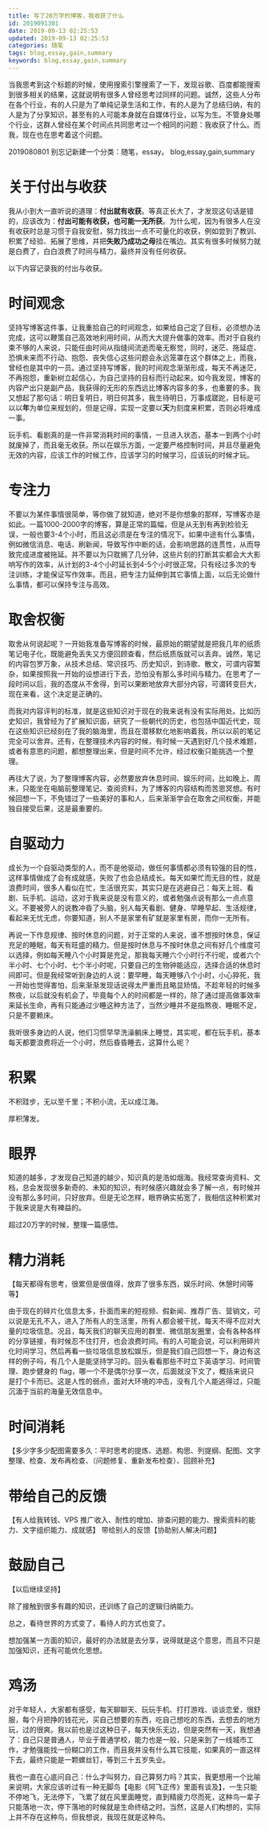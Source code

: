 ```yaml
---
title: 写了20万字的博客，我收获了什么
id: 2019091301
date: 2019-09-13 02:25:53
updated: 2019-09-13 02:25:53
categories: 随笔
tags: blog,essay,gain,summary
keywords: blog,essay,gain,summary
---
```



当我思考到这个标题的时候，使用搜索引擎搜索了一下，发现谷歌、百度都能搜索到很多相关的结果，这就说明有很多人曾经思考过同样的问题。诚然，这些人分布在各个行业，有的人只是为了单纯记录生活和工作，有的人是为了总结归纳，有的人是为了分享知识，甚至有的人可能本身就在自媒体行业，以写为生。不管身处哪个行业，这群人曾经在某个时间点共同思考过一个相同的问题：我收获了什么。而我，现在也在思考着这个问题。


<!-- more -->

2019080801
别忘记新建一个分类：随笔，essay。
blog,essay,gain,summary

# 关于付出与收获


我从小到大一直听说的道理：**付出就有收获**。等真正长大了，才发现这句话是错的，应该改为：**付出可能有收获，也可能一无所获**。为什么呢，因为有很多人在没有收获时总是习惯于自我安慰，努力找出一点不可量化的收获，例如尝到了教训、积累了经验、拓展了思维，并把**失败乃成功之母**挂在嘴边。其实有很多时候努力就是白费了，白白浪费了时间与精力，最终并没有任何收获。

以下内容记录我的付出与收获。

# 时间观念

坚持写博客这件事，让我重拾自己的时间观念，如果给自己定了目标，必须想办法完成，这可以鞭策自己高效地利用时间，从而大大提升做事的效率。而对于自我约束不够的人来说，只能任由时间从指缝间流逝而毫无察觉，同时，迷茫、拖延症、恐惧未来而不行动、抱怨、丧失信心这些问题会永远笼罩在这个群体之上，而我，曾经也是其中的一员。通过坚持写博客，我的时间观念渐渐形成，每天不再迷茫，不再抱怨，重新树立起信心，为自己坚持的目标而行动起来。如今我发现，博客的内容产出只是副产品，我获得的无形的东西远比博客内容多的多，也重要的多。我又想起了那句话：明日复明日，明日何其多，我生待明日，万事成蹉跎，目标是可以以**年**为单位来规划的，但是记得，实现一定要以**天**为刻度来积累，否则必将难成一事。

玩手机、看剧真的是一件非常消耗时间的事情，一旦进入状态，基本一到两个小时就废掉了，而且毫无收获。所以在娱乐方面，一定要严格控制时间，并且尽量避免无效的内容，应该工作的时候工作，应该学习的时候学习，应该玩的时候才玩。

# 专注力

不要以为某件事情很简单，等你做了就知道，绝对不是你想象的那样，写博客亦是如此。一篇1000-2000字的博客，算是正常的篇幅，但是从无到有再到检验无误，一般也要3-4个小时，而且这必须是在专注的情况下。如果中途有什么事情，例如微信消息、电话、刷新闻，导致写作中断的话，会影响思路的连贯性，从而导致完成进度被拖延。并不要以为只耽搁了几分钟，这些片刻的打断其实都会大大影响写作的效率，从计划的3-4个小时延长到4-5个小时很正常。只有经过多次的专注训练，才能保证写作效率。而且，把专注力延伸到其它事情上面，以后无论做什么事情，都可以保持专注与高效。

# 取舍权衡

取舍从何说起呢？一开始我准备写博客的时候，最原始的期望就是把我几年的纸质笔记电子化，既能避免丢失又方便回顾查看，然后纸质版就可以丢弃。诚然，笔记的内容包罗万象，从技术总结、常识技巧、历史知识，到诗歌、散文，可谓内容繁杂，如果按照我一开始的设想进行下去，恐怕没有那么多时间与精力。在思考了一段时间以后，我的态度从不舍得，到可以果断地放弃大部分内容，可谓转变巨大，现在来看，这个决定是正确的。

而我对内容评判的标准，就是这些知识对于现在的我来说有没有实际用处。比如历史知识，我曾经为了扩展知识面，研究了一些朝代的历史，也包括中国近代史，现在这些知识已经刻在了我的脑海里，而且在潜移默化地影响着我，所以以前的笔记完全可以舍弃。还有，在整理技术内容的时候，有时候一天遇到好几个技术难题，或者有意思的问题，都想整理出来，但是时间不允许，经过权衡只能挑选一个整理。

再往大了说，为了整理博客内容，必然要放弃休息时间、娱乐时间，比如晚上、周末，只能坐在电脑前整理笔记、查阅资料，为了博客的内容结构而苦思冥想。有时候回想一下，不免错过了一些美好的事和人，后来渐渐学会在取舍之间权衡，并能独自接受后果，这是最重要的。

# 自驱动力

成长为一个自驱动类型的人，而不是他驱动，做任何事情都必须有较强的目的性，这样事情做成了会有成就感，失败了也会总结成长。每天如果忙而无目的性，就是浪费时间，很多人看似在忙，生活很充实，其实只是在逃避自己：每天上班、看剧、玩手机、运动，这对于我来说是没有意义的，或者勉强点说有那么一点点意义。不要被旁人的说教冲昏了头脑，别人每天看剧、健身、早睡早起、生活规律，看起来无忧无虑，你要知道，别人不是家里有矿就是家里有房，而你一无所有。

再说一下作息规律、按时休息的问题，对于正常的人来说，谁不想按时休息，保证充足的睡眠，每天有旺盛的精力。但是按时休息与不按时休息之间有好几个维度可以选择，例如每天睡八个小时算是充足，那我每天睡六个小时行不行呢，或者六个半小时、七个小时、七个半小时呢，只要自己的生物钟能适应，选择合适的休息时间即可。但是我经常听到身边的人说：要早睡，每天睡够八个小时，小心猝死，我一开始也觉得害怕，后来渐渐发现话说得太严重而且略显矫情。不趁年轻的时候多熬夜，以后就没有机会了，毕竟每个人的时间都是一样的，除了通过提高做事效率来延长生命，再有只能通过少睡这种方法了，当然少睡并不是指熬夜、睡眠不足，只是不要赖床。

我听很多身边的人说，他们习惯早早洗澡躺床上睡觉，其实呢，都在玩手机，基本每天都要浪费将近一个小时，然后昏昏睡去，这算什么呢？

# 积累

不积跬步，无以至千里；不积小流，无以成江海。

厚积薄发。

# 眼界

知道的越多，才发现自己知道的越少，知识真的是浩如烟海。我经常查询资料、文档，总会发现很多新奇的、未知的知识，有时候感兴趣就会多了解一点，有时候并没有那么多时间，只好放弃。但是无论怎样，眼界确实拓宽了，我相信这种积累对于我来说是大有裨益的。

超过20万字的时候，整理一篇感悟。

# 精力消耗

【每天都得有思考，很累但是很值得，放弃了很多东西，娱乐时间、休憩时间等等】

由于现在的碎片化信息太多，扑面而来的短视频、假新闻、推荐广告、营销文，可以说是无孔不入，进入了所有人的生活里，所有人都会被干扰，每天不得不应对大量的垃圾信息。况且，每天我们的聊天应用的群里、微信朋友圈里，会有各种各样的分享链接，有时候忍不住打开，也会浪费时间。有的人可能会说，可以利用碎片化时间学习，然后再看一些垃圾信息放松娱乐，但是我们自己回想一下，身边有这样的例子吗，有几个人是能坚持学习的。回头看看那些不时立下英语学习、时间管理、跑步健身的 flag，哪一个不是偶尔分享一次，后面就没下文了，概括来说只是打个卡而已。这是人性的弱点，面对大环境的冲击，没有几个人能逃得过，只能沉湎于当前的海量无效信息中。


# 时间消耗

【多少字多少配图需要多久：平时思考的提炼、选题、构思、列提纲、配图、文字整理、检查、发布再检查、（问题修复、重新发布检查）、回顾补充】


# 带给自己的反馈

【有人给我转钱、VPS 推广收入、耐性的增加、排查问题的能力、搜索资料的能力、文字组织能力、成就感】
带给别人的反馈【协助别人解决问题】


# 鼓励自己

【以后继续坚持】

除了接触到很多有趣的知识，还训练了自己的逻辑归纳能力。

总之，看待世界的方式变了，看待人的方式也变了。

想加强某一方面的知识，最好的办法就是去分享，说得就是这个意思，而且不只是加强知识，还有可能优化思想。


# 鸡汤


对于年轻人，大家都有感受，每天聊聊天、玩玩手机、打打游戏、谈谈恋爱，很舒服，每个月把挣的钱花光，买自己想要的东西，吃自己想吃的东西，去想去的地方玩，过的很爽。我以前也是过这种日子，每天快乐无边，但是突然有一天，我想通了：自己只是普通人，毕业于普通学校，能力也是一般，只是来到了一线城市工作，才勉强能找一份糊口的工作，而且我并没有什么其它技能，如果真的一直这样下去，最终只能是一颗螺丝钉，等到三十五岁失业。

我也一直在心底问自己：什么才叫努力，自己算努力吗？其实，我更想用一个比喻来说明，大家应该听过有一种无脚鸟【电影《阿飞正传》里面有谈及】，一生只能不停地飞，无法停下，飞累了就在风里面睡觉，直到精疲力尽而死，这种鸟一辈子只能落地一次，停下落地的时候就是生命终结之时。当然，这是人们构想的，实际上并不存在这种鸟，但我想说，我现在就是这种鸟。

